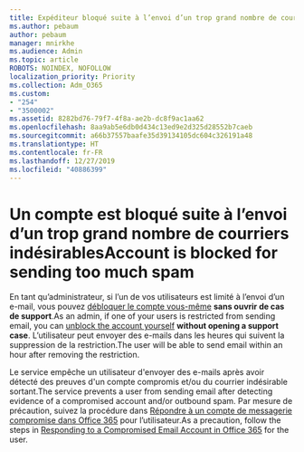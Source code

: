 ```yaml
---
title: Expéditeur bloqué suite à l’envoi d’un trop grand nombre de courriers indésirables
ms.author: pebaum
author: pebaum
manager: mnirkhe
ms.audience: Admin
ms.topic: article
ROBOTS: NOINDEX, NOFOLLOW
localization_priority: Priority
ms.collection: Adm_O365
ms.custom:
- "254"
- "3500002"
ms.assetid: 8282bd76-79f7-4f8a-ae2b-dc8f9ac1aa62
ms.openlocfilehash: 8aa9ab5e6db0d434c13ed9e2d325d28552b7caeb
ms.sourcegitcommit: a66b37557baafe35d39134105dc604c326191a48
ms.translationtype: HT
ms.contentlocale: fr-FR
ms.lasthandoff: 12/27/2019
ms.locfileid: "40886399"
---
```

# <a name="account-is-blocked-for-sending-too-much-spam"></a><span data-ttu-id="4e37c-102">Un compte est bloqué suite à l’envoi d’un trop grand nombre de courriers indésirables</span><span class="sxs-lookup"><span data-stu-id="4e37c-102">Account is blocked for sending too much spam</span></span>

<span data-ttu-id="4e37c-103">En tant qu’administrateur, si l’un de vos utilisateurs est limité à l’envoi d’un e-mail, vous pouvez [débloquer le compte vous-même](https://protection.office.com/?hash=/restrictedusers) **sans ouvrir de cas de support**.</span><span class="sxs-lookup"><span data-stu-id="4e37c-103">As an admin, if one of your users is restricted from sending email, you can [unblock the account yourself](https://protection.office.com/?hash=/restrictedusers) **without opening a support case**.</span></span> <span data-ttu-id="4e37c-104">L’utilisateur peut envoyer des e-mails dans les heures qui suivent la suppression de la restriction.</span><span class="sxs-lookup"><span data-stu-id="4e37c-104">The user will be able to send email within an hour after removing the restriction.</span></span>

<span data-ttu-id="4e37c-105">Le service empêche un utilisateur d'envoyer des e-mails après avoir détecté des preuves d'un compte compromis et/ou du courrier indésirable sortant.</span><span class="sxs-lookup"><span data-stu-id="4e37c-105">The service prevents a user from sending email after detecting evidence of a compromised account and/or outbound spam.</span></span> <span data-ttu-id="4e37c-106">Par mesure de précaution, suivez la procédure dans [Répondre à un compte de messagerie compromise dans Office 365](https://docs.microsoft.com/office365/securitycompliance/responding-to-a-compromised-email-account) pour l’utilisateur.</span><span class="sxs-lookup"><span data-stu-id="4e37c-106">As a precaution, follow the steps in [Responding to a Compromised Email Account in Office 365](https://docs.microsoft.com/office365/securitycompliance/responding-to-a-compromised-email-account) for the user.</span></span>
